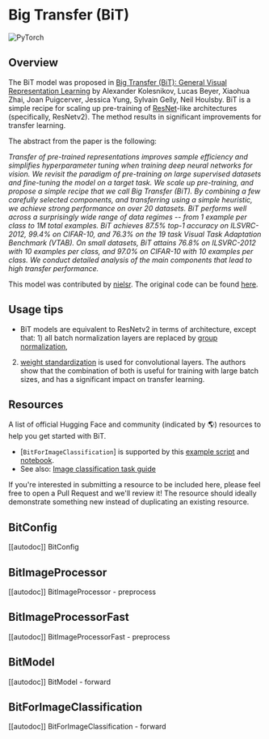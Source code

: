 <!--Copyright 2022 The HuggingFace Team. All rights reserved.

Licensed under the Apache License, Version 2.0 (the "License"); you may not use this file except in compliance with
the License. You may obtain a copy of the License at

http://www.apache.org/licenses/LICENSE-2.0

Unless required by applicable law or agreed to in writing, software distributed under the License is distributed on
an "AS IS" BASIS, WITHOUT WARRANTIES OR CONDITIONS OF ANY KIND, either express or implied. See the License for the
specific language governing permissions and limitations under the License.

⚠️ Note that this file is in Markdown but contain specific syntax for our doc-builder (similar to MDX) that may not be
rendered properly in your Markdown viewer.

-->

# Big Transfer (BiT)

<div class="flex flex-wrap space-x-1">
<img alt="PyTorch" src="https://img.shields.io/badge/PyTorch-DE3412?style=flat&logo=pytorch&logoColor=white">
</div>

## Overview

The BiT model was proposed in [Big Transfer (BiT): General Visual Representation Learning](https://huggingface.co/papers/1912.11370) by Alexander Kolesnikov, Lucas Beyer, Xiaohua Zhai, Joan Puigcerver, Jessica Yung, Sylvain Gelly, Neil Houlsby.
BiT is a simple recipe for scaling up pre-training of [ResNet](resnet)-like architectures (specifically, ResNetv2). The method results in significant improvements for transfer learning.

The abstract from the paper is the following:

*Transfer of pre-trained representations improves sample efficiency and simplifies hyperparameter tuning when training deep neural networks for vision. We revisit the paradigm of pre-training on large supervised datasets and fine-tuning the model on a target task. We scale up pre-training, and propose a simple recipe that we call Big Transfer (BiT). By combining a few carefully selected components, and transferring using a simple heuristic, we achieve strong performance on over 20 datasets. BiT performs well across a surprisingly wide range of data regimes -- from 1 example per class to 1M total examples. BiT achieves 87.5% top-1 accuracy on ILSVRC-2012, 99.4% on CIFAR-10, and 76.3% on the 19 task Visual Task Adaptation Benchmark (VTAB). On small datasets, BiT attains 76.8% on ILSVRC-2012 with 10 examples per class, and 97.0% on CIFAR-10 with 10 examples per class. We conduct detailed analysis of the main components that lead to high transfer performance.*

This model was contributed by [nielsr](https://huggingface.co/nielsr).
The original code can be found [here](https://github.com/google-research/big_transfer).

## Usage tips

- BiT models are equivalent to ResNetv2 in terms of architecture, except that: 1) all batch normalization layers are replaced by [group normalization](https://huggingface.co/papers/1803.08494),
2) [weight standardization](https://huggingface.co/papers/1903.10520) is used for convolutional layers. The authors show that the combination of both is useful for training with large batch sizes, and has a significant
impact on transfer learning.

## Resources

A list of official Hugging Face and community (indicated by 🌎) resources to help you get started with BiT.

<PipelineTag pipeline="image-classification"/>

- [`BitForImageClassification`] is supported by this [example script](https://github.com/huggingface/transformers/tree/main/examples/pytorch/image-classification) and [notebook](https://colab.research.google.com/github/huggingface/notebooks/blob/main/examples/image_classification.ipynb).
- See also: [Image classification task guide](../tasks/image_classification)

If you're interested in submitting a resource to be included here, please feel free to open a Pull Request and we'll review it! The resource should ideally demonstrate something new instead of duplicating an existing resource.

## BitConfig

[[autodoc]] BitConfig

## BitImageProcessor

[[autodoc]] BitImageProcessor
    - preprocess

## BitImageProcessorFast

[[autodoc]] BitImageProcessorFast
    - preprocess

## BitModel

[[autodoc]] BitModel
    - forward

## BitForImageClassification

[[autodoc]] BitForImageClassification
    - forward